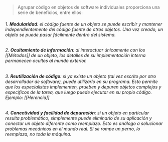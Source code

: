 > Agrupar código en objetos de software individuales proporciona una serie de beneficios, entre ellos: 

###### 1. **Modularidad**: el código fuente de un objeto se puede escribir y mantener independientemente del código fuente de otros objetos. Una vez creado, un objeto se puede pasar fácilmente dentro del sistema. 
###### 2. **Ocultamiento de información**: al interactuar únicamente con los [[Métodos]] de un objeto, los detalles de su implementación interna permanecen ocultos al mundo exterior. 
###### 3. **Reutilización de código**: si ya existe un objeto (tal vez escrito por otro desarrollador de software), puede utilizarlo en su programa. Esto permite que los especialistas implementen, prueben y depuren objetos complejos y específicos de la tarea, que luego puede ejecutar en su propio código. _Ejemplo: [[Herencia]]_
###### 4. **Conectividad y facilidad de depuración**: si un objeto en particular resulta problemático, simplemente puede eliminarlo de su aplicación y conectar un objeto diferente como reemplazo. Esto es análogo a solucionar problemas mecánicos en el mundo real. Si se rompe un perno, lo reemplaza, no toda la máquina.